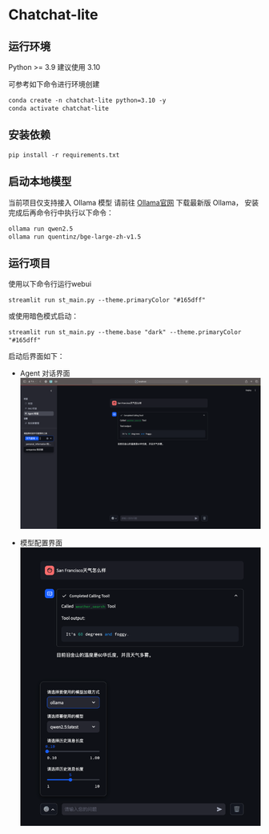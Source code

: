 # Chatchat-lite

## 运行环境
Python >= 3.9
建议使用 3.10

可参考如下命令进行环境创建
```commandline
conda create -n chatchat-lite python=3.10 -y
conda activate chatchat-lite
```

## 安装依赖
```commandline
pip install -r requirements.txt
```

## 启动本地模型
当前项目仅支持接入 Ollama 模型
请前往 [Ollama官网](https://ollama.com/download) 下载最新版 Ollama， 安装完成后再命令行中执行以下命令：
```commandline
ollama run qwen2.5
ollama run quentinz/bge-large-zh-v1.5
```

## 运行项目
使用以下命令行运行webui
```commandline
streamlit run st_main.py --theme.primaryColor "#165dff"
```
或使用暗色模式启动：
```commandline
streamlit run st_main.py --theme.base "dark" --theme.primaryColor "#165dff"
```

启动后界面如下：
- Agent 对话界面
    ![webui.png](img/webui.png)

- 模型配置界面
    ![webui2.png](img/webui2.png)